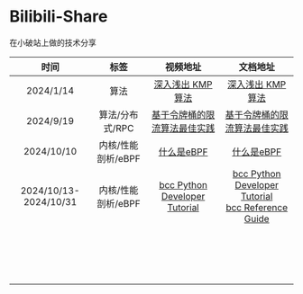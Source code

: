 # Bilibili-Share
在小破站上做的技术分享





|         时间          |        标签        |                           视频地址                           |                           文档地址                           |
| :-------------------: | :----------------: | :----------------------------------------------------------: | :----------------------------------------------------------: |
|       2024/1/14       |        算法        | [深入浅出 KMP 算法](https://www.bilibili.com/video/BV1Yg4y1S7Mt) | [深入浅出 KMP 算法](https://github.com/AntiBargu/Bilibili-Share/blob/master/%E6%B7%B1%E5%85%A5%E6%B5%85%E5%87%BA%20KMP%20%E7%AE%97%E6%B3%95/%E6%B7%B1%E5%85%A5%E6%B5%85%E5%87%BA%20KMP%20%E7%AE%97%E6%B3%95.md) |
|       2024/9/19       |  算法/分布式/RPC   | [基于令牌桶的限流算法最佳实践](https://www.bilibili.com/video/BV12rtWegE13) | [基于令牌桶的限流算法最佳实践](https://github.com/trpc-group/trpc-cpp/blob/main/docs/zh/overload_control_token_bucket_limiter.md) |
|      2024/10/10       | 内核/性能剖析/eBPF |  [什么是eBPF](https://www.bilibili.com/video/BV1UP2VY6EvD)   | [什么是eBPF](https://www.processon.com/mindmap/67063a2cf58f022575650699) |
| 2024/10/13-2024/10/31 | 内核/性能剖析/eBPF | [bcc Python Developer Tutorial](https://www.bilibili.com/video/BV1Qa2aYPEZL) | [bcc Python Developer Tutorial](https://github.com/iovisor/bcc/blob/master/docs/tutorial_bcc_python_developer.md)<br />[bcc Reference Guide](https://github.com/iovisor/bcc/blob/master/docs/reference_guide.md) |
|                       |                    |                                                              |                                                              |
|                       |                    |                                                              |                                                              |
|                       |                    |                                                              |                                                              |
|                       |                    |                                                              |                                                              |
|                       |                    |                                                              |                                                              |
|                       |                    |                                                              |                                                              |
|                       |                    |                                                              |                                                              |
|                       |                    |                                                              |                                                              |
|                       |                    |                                                              |                                                              |
|                       |                    |                                                              |                                                              |
|                       |                    |                                                              |                                                              |
|                       |                    |                                                              |                                                              |
|                       |                    |                                                              |                                                              |
|                       |                    |                                                              |                                                              |
|                       |                    |                                                              |                                                              |
|                       |                    |                                                              |                                                              |
|                       |                    |                                                              |                                                              |
